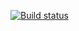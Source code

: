 [![Build status](https://ci.appveyor.com/api/projects/status/xarfxh5iud3r4am5?svg=true)](https://ci.appveyor.com/project/Grey601/javaautomation-page-object)